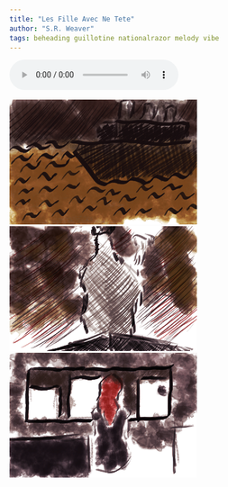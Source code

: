 ```yaml
---
title: "Les Fille Avec Ne Tete"
author: "S.R. Weaver"
tags: beheading guillotine nationalrazor melody vibe
---
```

<audio controls>
  <source src="https://lwflouisa.github.io/UploadedFairyRadio/Audio/LeFilleAvecNeTete.mp3" type="audio/mpeg">
Your browser does not support the audio element.
</audio> 

![Window1](https://github.com/LWFlouisa/UploadedFairyRadio/blob/main/Images/Panels/Panel1_pixelplaided.png?raw=true)<br />
![Window2](https://github.com/LWFlouisa/UploadedFairyRadio/blob/main/Images/Panels/Panel2_pixelplaided.png?raw=true)<br />
![Window3](https://github.com/LWFlouisa/UploadedFairyRadio/blob/main/Images/Panels/Panel3_pixelplaided.png?raw=true)

